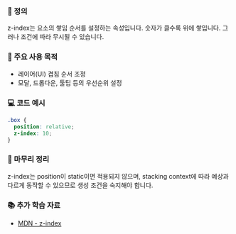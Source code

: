 ### 📘 정의

z-index는 요소의 쌓임 순서를 설정하는 속성입니다. 숫자가 클수록 위에 쌓입니다. 그러나 조건에 따라 무시될 수 있습니다.

### 🎯 주요 사용 목적

- 레이어(UI) 겹침 순서 조정
- 모달, 드롭다운, 툴팁 등의 우선순위 설정

### 💻 코드 예시

```css
.box {
  position: relative;
  z-index: 10;
}
```

### 🧩 마무리 정리

z-index는 position이 static이면 적용되지 않으며, stacking context에 따라 예상과 다르게 동작할 수 있으므로 생성 조건을 숙지해야 합니다.

### 📚 추가 학습 자료

- [MDN - z-index](https://developer.mozilla.org/ko/docs/Web/CSS/z-index)
